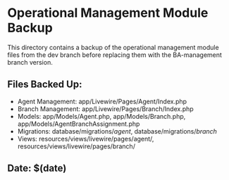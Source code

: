# Operational Management Module Backup

This directory contains a backup of the operational management module files from the dev branch before replacing them with the BA-management branch version.

## Files Backed Up:
- Agent Management: app/Livewire/Pages/Agent/Index.php
- Branch Management: app/Livewire/Pages/Branch/Index.php
- Models: app/Models/Agent.php, app/Models/Branch.php, app/Models/AgentBranchAssignment.php
- Migrations: database/migrations/*agent*, database/migrations/*branch*
- Views: resources/views/livewire/pages/agent/, resources/views/livewire/pages/branch/

## Date: $(date)

